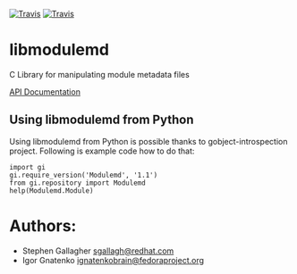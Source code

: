 [![Travis](https://img.shields.io/travis/fedora-modularity/libmodulemd.svg?style=plastic)](https://travis-ci.org/fedora-modularity/libmodulemd)
[![Travis](https://img.shields.io/coverity/scan/13739.svg?style=plastic)](https://scan.coverity.com/projects/sgallagher-libmodulemd)

# libmodulemd
C Library for manipulating module metadata files

[API Documentation](https://sgallagh.fedorapeople.org/docs/libmodulemd/1.1/)

## Using libmodulemd from Python

Using libmodulemd from Python is possible thanks to gobject-introspection
project. Following is example code how to do that:

```
import gi
gi.require_version('Modulemd', '1.1')
from gi.repository import Modulemd
help(Modulemd.Module)
```

# Authors:
* Stephen Gallagher <sgallagh@redhat.com>
* Igor Gnatenko <ignatenkobrain@fedoraproject.org>
